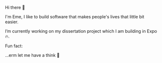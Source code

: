 Hi there 👋

I'm Eme, I like to build software that makes people's lives that little bit easier.

I’m currently working on my dissertation project which I am building in Expo 🔥.

Fun fact:

...erm let me have a think 🤔
<!--
**eusvii/eusvii** is a ✨ _special_ ✨ repository because its `README.md` (this file) appears on your GitHub profile.

Here are some ideas to get you started:

- 🔭 I’m currently working on ...
- 🌱 I’m currently learning ...
- 👯 I’m looking to collaborate on ...
- 🤔 I’m looking for help with ...
- 💬 Ask me about ...
- 📫 How to reach me: ...
- 😄 Pronouns: ...
- ⚡ Fun fact: ...
-->
